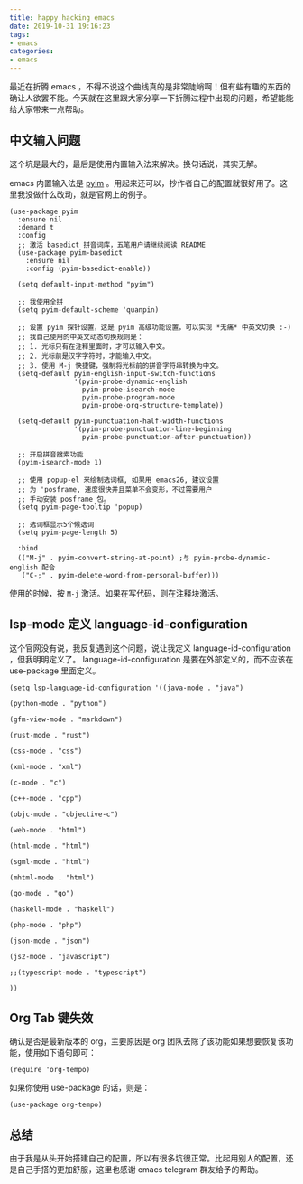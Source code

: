 ```yaml
---
title: happy hacking emacs
date: 2019-10-31 19:16:23
tags:
- emacs
categories:
- emacs
---
```


最近在折腾 emacs ，不得不说这个曲线真的是非常陡峭啊！但有些有趣的东西的确让人欲罢不能。今天就在这里跟大家分享一下折腾过程中出现的问题，希望能能给大家带来一点帮助。

<!--more-->

## 中文输入问题

这个坑是最大的，最后是使用内置输入法来解决。换句话说，其实无解。

emacs 内置输入法是 [pyim](https://github.com/tumashu/pyim) 。用起来还可以，抄作者自己的配置就很好用了。这里我没做什么改动，就是官网上的例子。

``` emacs-lisp
(use-package pyim
  :ensure nil
  :demand t
  :config
  ;; 激活 basedict 拼音词库，五笔用户请继续阅读 README
  (use-package pyim-basedict
    :ensure nil
    :config (pyim-basedict-enable))

  (setq default-input-method "pyim")

  ;; 我使用全拼
  (setq pyim-default-scheme 'quanpin)

  ;; 设置 pyim 探针设置，这是 pyim 高级功能设置，可以实现 *无痛* 中英文切换 :-)
  ;; 我自己使用的中英文动态切换规则是：
  ;; 1. 光标只有在注释里面时，才可以输入中文。
  ;; 2. 光标前是汉字字符时，才能输入中文。
  ;; 3. 使用 M-j 快捷键，强制将光标前的拼音字符串转换为中文。
  (setq-default pyim-english-input-switch-functions
                '(pyim-probe-dynamic-english
                  pyim-probe-isearch-mode
                  pyim-probe-program-mode
                  pyim-probe-org-structure-template))

  (setq-default pyim-punctuation-half-width-functions
                '(pyim-probe-punctuation-line-beginning
                  pyim-probe-punctuation-after-punctuation))

  ;; 开启拼音搜索功能
  (pyim-isearch-mode 1)

  ;; 使用 popup-el 来绘制选词框, 如果用 emacs26, 建议设置
  ;; 为 'posframe, 速度很快并且菜单不会变形，不过需要用户
  ;; 手动安装 posframe 包。
  (setq pyim-page-tooltip 'popup)

  ;; 选词框显示5个候选词
  (setq pyim-page-length 5)

  :bind
  (("M-j" . pyim-convert-string-at-point) ;与 pyim-probe-dynamic-english 配合
   ("C-;" . pyim-delete-word-from-personal-buffer)))
```
使用的时候，按 `M-j` 激活。如果在写代码，则在注释块激活。

## lsp-mode 定义 language-id-configuration

这个官网没有说，我反复遇到这个问题，说让我定义 language-id-configuration ，但我明明定义了。
language-id-configuration 是要在外部定义的，而不应该在 use-package 里面定义。

``` emacs-lisp
(setq lsp-language-id-configuration '((java-mode . "java")

(python-mode . "python")

(gfm-view-mode . "markdown")

(rust-mode . "rust")

(css-mode . "css")

(xml-mode . "xml")

(c-mode . "c")

(c++-mode . "cpp")

(objc-mode . "objective-c")

(web-mode . "html")

(html-mode . "html")

(sgml-mode . "html")

(mhtml-mode . "html")

(go-mode . "go")

(haskell-mode . "haskell")

(php-mode . "php")

(json-mode . "json")

(js2-mode . "javascript")

;;(typescript-mode . "typescript")

))
```

## Org Tab 键失效

确认是否是最新版本的 org，主要原因是 org 团队去除了该功能如果想要恢复该功能，使用如下语句即可：
``` emacs-lisp
(require 'org-tempo) 
```
如果你使用 use-package 的话，则是：
``` emacs-lisp
(use-package org-tempo)
```

## 总结

由于我是从头开始搭建自己的配置，所以有很多坑很正常。比起用别人的配置，还是自己手搭的更加舒服，这里也感谢 emacs telegram 群友给予的帮助。
